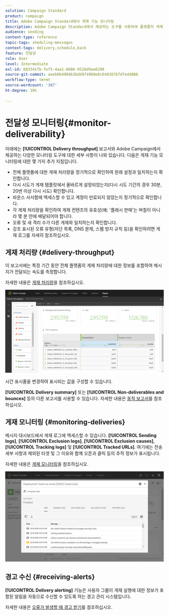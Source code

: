 ```yaml
---
solution: Campaign Standard
product: campaign
title: Adobe Campaign Standard에서 게재 기능 모니터링
description: Adobe Campaign Standard에서 제공하는 도구를 사용하여 플랫폼의 게재 기능을 모니터링합니다.
audience: sending
content-type: reference
topic-tags: sheduling-messages
context-tags: delivery,schedule,back
feature: 전달성
role: User
level: Intermediate
exl-id: 683341fb-fef5-4aa1-8606-9526d9ae6290
source-git-commit: aeeb6b4984b3bdd974960e8c6403876fdfedd886
workflow-type: tm+mt
source-wordcount: '307'
ht-degree: 10%

---
```


# 전달성 모니터링{#monitor-deliverability}

아래에는 **[!UICONTROL Delivery throughput]** 보고서와 Adobe Campaign에서 제공하는 다양한 모니터링 도구에 대한 세부 사항이 나와 있습니다. 다음은 게재 기능 모니터링에 대한 몇 가지 추가 지침입니다.
* 전체 플랫폼에 대한 게재 처리량을 정기적으로 확인하여 원래 설정과 일치하는지 확인합니다.
* 다시 시도가 게재 템플릿에서 올바르게 설정되었는지(다시 시도 기간의 경우 30분, 20번 이상 다시 시도) 확인합니다.
* 바운스 사서함에 액세스할 수 있고 계정이 만료되지 않았는지 정기적으로 확인합니다.
* 각 게재 처리량을 확인하여 게재 컨텐츠의 유효성(예: &#39;플래시 판매&#39;는 며칠이 아니라 몇 분 안에 배달되어야 합니다.
* 오류 및 새 격리 수가 다른 게재와 일치하는지 확인합니다.
* 강조 표시된 오류 유형(차단 목록, DNS 문제, 스팸 방지 규칙 등)을 확인하려면 게재 로그를 자세히 참조하십시오.

## 게재 처리량 {#delivery-throughput}

이 보고서에는 특정 기간 동안 전체 플랫폼의 게재 처리량에 대한 정보를 포함하여 메시지가 전달되는 속도를 측정합니다.

자세한 내용은 [게재 처리량](../../reporting/using/delivery-throughput.md)을 참조하십시오.

![](assets/delivery_reports_1.png)

시간 표시줄을 변경하여 표시되는 값을 구성할 수 있습니다.

**[!UICONTROL Delivery summary]** 또는 **[!UICONTROL Non-deliverables and bounces]** 등의 다른 보고서를 사용할 수 있습니다. 자세한 내용은 [동적 보고서](../../reporting/using/about-dynamic-reports.md)를 참조하십시오.

## 게재 모니터링 {#monitoring-deliveries}

메시지 대시보드에서 게재 로그에 액세스할 수 있습니다. **[!UICONTROL Sending logs]**, **[!UICONTROL Exclusion logs]**, **[!UICONTROL Exclusion causes]**, **[!UICONTROL Tracking logs]** 및 **[!UICONTROL Tracked URLs]**. 여기에는 전송 세부 사항과 제외된 타겟 및 그 이유와 함께 오픈과 클릭 등의 추적 정보가 표시됩니다.

자세한 내용은 [게재 모니터링](../../sending/using/monitoring-a-delivery.md)을 참조하십시오.

![](assets/sending_delivery1.png)

## 경고 수신 {#receiving-alerts}

**[!UICONTROL Delivery alerting]** 기능은 사용자 그룹이 게재 실행에 대한 정보가 포함된 알림을 자동으로 수신할 수 있도록 하는 경고 관리 시스템입니다.

자세한 내용은 [오류가 발생할 때 경고 받기](../../sending/using/receiving-alerts-when-failures-happen.md)를 참조하십시오.

<!--## External tools (#external-tools)

### Signal Spam {#signal-spam}

Signal Spam is a French service which offers anonymized feedback loop reporting for French ISPs (Orange, SFR).

This service allows you to follow the reputation of the French ISPs and track customers' activity evolution.

Signal Spam also provides direct complaints that end users log through a dedicated interface. Those complaints are then quarantined from the email address database.

### 250ok {#solution-250ok}

250ok is a monitoring solution which provides IP and domain denylists, as well as reputation indicators.

The information provided is real-time, which allows for a pro-active assistance. 250ok a complementary solution to the Adobe deliverability internal tools.-->
